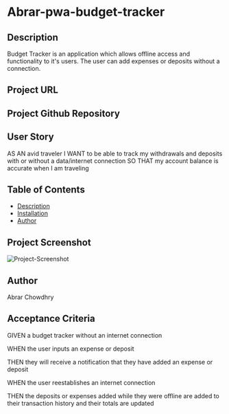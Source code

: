 # Abrar-pwa-budget-tracker

## Description
Budget Tracker is an application which allows offline access and functionality to it's users. The user can add expenses or deposits without a connection.

## Project URL


## Project Github Repository


## User Story
AS AN avid traveler
I WANT to be able to track my withdrawals and deposits with or without a data/internet connection
SO THAT my account balance is accurate when I am traveling

## Table of Contents
  * [Description](#description)
  * [Installation](#installation)
  * [Author](#author)

## Project Screenshot
![Project-Screenshot]()

## Author
Abrar Chowdhry

## Acceptance Criteria
GIVEN a budget tracker without an internet connection

WHEN the user inputs an expense or deposit

THEN they will receive a notification that they have added an expense or deposit

WHEN the user reestablishes an internet connection

THEN the deposits or expenses added while they were offline are added to their transaction history and their totals are updated